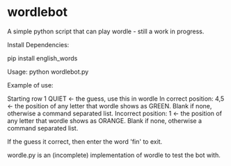 # wordlebot
A simple python script that can play wordle - still a work in progress.

Install Dependencies:

pip install english_words

Usage:
  python wordlebot.py
  
Example of use:

Starting row 1 
QUIET <- the guess, use this in wordle
In correct position: 4,5 <- the position of any letter that wordle shows as GREEN. Blank if none, otherwise a command separated list.
Incorrect position: 1 <- the position of any letter that wordle shows as ORANGE. Blank if none, otherwise a command separated list.

If the guess it correct, then enter the word 'fin' to exit.


wordle.py is an (incomplete) implementation of wordle to test the bot with.

